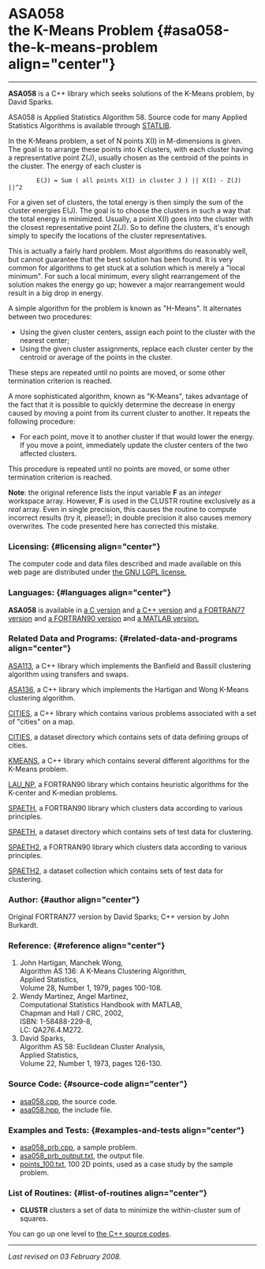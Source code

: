 ASA058\
the K-Means Problem {#asa058-the-k-means-problem align="center"}
===================

------------------------------------------------------------------------

**ASA058** is a C++ library which seeks solutions of the K-Means
problem, by David Sparks.

ASA058 is Applied Statistics Algorithm 58. Source code for many Applied
Statistics Algorithms is available through
[STATLIB](http://lib.stat.cmu.edu/apstat).

In the K-Means problem, a set of N points X(I) in M-dimensions is given.
The goal is to arrange these points into K clusters, with each cluster
having a representative point Z(J), usually chosen as the centroid of
the points in the cluster. The energy of each cluster is

            E(J) = Sum ( all points X(I) in cluster J ) || X(I) - Z(J) ||^2
          

For a given set of clusters, the total energy is then simply the sum of
the cluster energies E(J). The goal is to choose the clusters in such a
way that the total energy is minimized. Usually, a point X(I) goes into
the cluster with the closest representative point Z(J). So to define the
clusters, it's enough simply to specify the locations of the cluster
representatives.

This is actually a fairly hard problem. Most algorithms do reasonably
well, but cannot guarantee that the best solution has been found. It is
very common for algorithms to get stuck at a solution which is merely a
"local minimum". For such a local minimum, every slight rearrangement of
the solution makes the energy go up; however a major rearrangement would
result in a big drop in energy.

A simple algorithm for the problem is known as "H-Means". It alternates
between two procedures:

-   Using the given cluster centers, assign each point to the cluster
    with the nearest center;
-   Using the given cluster assignments, replace each cluster center by
    the centroid or average of the points in the cluster.

These steps are repeated until no points are moved, or some other
termination criterion is reached.

A more sophisticated algorithm, known as "K-Means", takes advantage of
the fact that it is possible to quickly determine the decrease in energy
caused by moving a point from its current cluster to another. It repeats
the following procedure:

-   For each point, move it to another cluster if that would lower the
    energy. If you move a point, immediately update the cluster centers
    of the two affected clusters.

This procedure is repeated until no points are moved, or some other
termination criterion is reached.

**Note**: the original reference lists the input variable **F** as an
*integer* workspace array. However, **F** is used in the CLUSTR routine
exclusively as a *real* array. Even in single precision, this causes the
routine to compute incorrect results (try it, please!); in double
precision it also causes memory overwrites. The code presented here has
corrected this mistake.

### Licensing: {#licensing align="center"}

The computer code and data files described and made available on this
web page are distributed under [the GNU LGPL
license.](../../txt/gnu_lgpl.txt)

### Languages: {#languages align="center"}

**ASA058** is available in [a C version](../../c_src/asa058/asa058.md)
and [a C++ version](../../master/asa058/asa058.md) and [a FORTRAN77
version](../../f77_src/asa058/asa058.md) and [a FORTRAN90
version](../../f_src/asa058/asa058.md) and [a MATLAB
version.](../../m_src/asa058/asa058.md)

### Related Data and Programs: {#related-data-and-programs align="center"}

[ASA113](../../master/asa113/asa113.md), a C++ library which
implements the Banfield and Bassill clustering algorithm using transfers
and swaps.

[ASA136](../../master/asa136/asa136.md), a C++ library which
implements the Hartigan and Wong K-Means clustering algorithm.

[CITIES](../../master/cities/cities.md), a C++ library which contains
various problems associated with a set of "cities" on a map.

[CITIES](../../datasets/cities/cities.md), a dataset directory which
contains sets of data defining groups of cities.

[KMEANS](../../master/kmeans/kmeans.md), a C++ library which contains
several different algorithms for the K-Means problem.

[LAU\_NP](../../f_src/lau_np/lau_np.md), a FORTRAN90 library which
contains heuristic algorithms for the K-center and K-median problems.

[SPAETH](../../f_src/spaeth/spaeth.md), a FORTRAN90 library which
clusters data according to various principles.

[SPAETH](../../datasets/spaeth/spaeth.md), a dataset directory which
contains sets of test data for clustering.

[SPAETH2](../../f_src/spaeth2/spaeth2.md), a FORTRAN90 library which
clusters data according to various principles.

[SPAETH2](../../datasets/spaeth2/spaeth2.md), a dataset collection
which contains sets of test data for clustering.

### Author: {#author align="center"}

Original FORTRAN77 version by David Sparks; C++ version by John
Burkardt.

### Reference: {#reference align="center"}

1.  John Hartigan, Manchek Wong,\
    Algorithm AS 136: A K-Means Clustering Algorithm,\
    Applied Statistics,\
    Volume 28, Number 1, 1979, pages 100-108.
2.  Wendy Martinez, Angel Martinez,\
    Computational Statistics Handbook with MATLAB,\
    Chapman and Hall / CRC, 2002,\
    ISBN: 1-58488-229-8,\
    LC: QA276.4.M272.
3.  David Sparks,\
    Algorithm AS 58: Euclidean Cluster Analysis,\
    Applied Statistics,\
    Volume 22, Number 1, 1973, pages 126-130.

### Source Code: {#source-code align="center"}

-   [asa058.cpp](asa058.cpp), the source code.
-   [asa058.hpp](asa058.hpp), the include file.

### Examples and Tests: {#examples-and-tests align="center"}

-   [asa058\_prb.cpp](asa058_prb.cpp), a sample problem.
-   [asa058\_prb\_output.txt](asa058_prb_output.txt), the output file.
-   [points\_100.txt](points_100.txt), 100 2D points, used as a case
    study by the sample problem.

### List of Routines: {#list-of-routines align="center"}

-   **CLUSTR** clusters a set of data to minimize the within-cluster sum
    of squares.

You can go up one level to [the C++ source codes](../cpp_src.md).

------------------------------------------------------------------------

*Last revised on 03 February 2008.*
